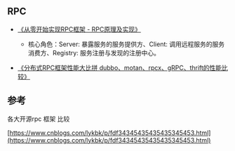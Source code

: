 ## RPC

* [《从零开始实现RPC框架 - RPC原理及实现》](https://blog.csdn.net/top_code/article/details/54615853)

  * 核心角色：Server: 暴露服务的服务提供方、Client: 调用远程服务的服务消费方、Registry: 服务注册与发现的注册中心。

* [《分布式RPC框架性能大比拼 dubbo、motan、rpcx、gRPC、thrift的性能比较》](https://blog.csdn.net/testcs_dn/article/details/78050590)

## 参考

各大开源rpc 框架 比较

[https://www.cnblogs.com/lykbk/p/fdf34345435435435345453.html](https://www.cnblogs.com/lykbk/p/fdf34345435435435345453.html)

